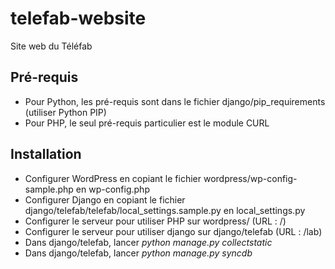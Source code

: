 telefab-website
===============

Site web du Téléfab

Pré-requis
---------------
* Pour Python, les pré-requis sont dans le fichier django/pip_requirements (utiliser Python PIP)
* Pour PHP, le seul pré-requis particulier est le module CURL


Installation
---------------

* Configurer WordPress en copiant le fichier wordpress/wp-config-sample.php en wp-config.php
* Configurer Django en copiant le fichier django/telefab/telefab/local\_settings.sample.py en local\_settings.py
* Configurer le serveur pour utiliser PHP sur wordpress/ (URL : /)
* Configurer le serveur pour utiliser django sur django/telefab (URL : /lab)
* Dans django/telefab, lancer _python manage.py collectstatic_
* Dans django/telefab, lancer _python manage.py syncdb_